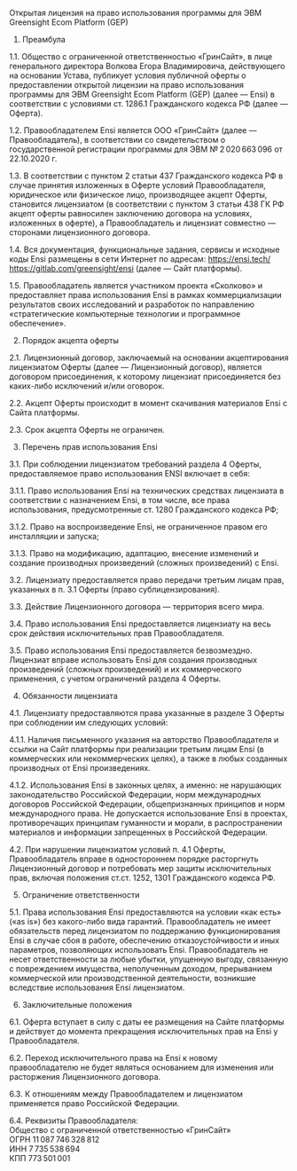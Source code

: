 Открытая лицензия на право использования программы для ЭВМ Greensight Ecom Platform (GEP)

1. Преамбула

1.1. Общество с ограниченной ответственностью «ГринСайт», в лице генерального директора Волкова Егора Владимировича, действующего на основании Устава, публикует условия публичной оферты о предоставлении открытой лицензии на право использования программы для ЭВМ Greensight Ecom Platform (GEP) (далее — Ensi) в соответствии с условиями ст. 1286.1 Гражданского кодекса РФ (далее — Оферта).

1.2. Правообладателем Ensi является ООО «ГринСайт» (далее — Правообладатель), в соответствии со свидетельством о государственной регистрации программы для ЭВМ № 2 020 663 096 от 22.10.2020 г.

1.3. В соответствии с пунктом 2 статьи 437 Гражданского кодекса РФ в случае принятия изложенных в Оферте условий Правообладателя, юридическое или физическое лицо, производящее акцепт Оферты, становится лицензиатом (в соответствии с пунктом 3 статьи 438 ГК РФ акцепт оферты равносилен заключению договора на условиях, изложенных в оферте), а Правообладатель и лицензиат совместно — сторонами лицензионного договора.

1.4. Вся документация, функциональные задания, сервисы и исходные коды Ensi размещены в сети Интернет по адресам: https://ensi.tech/ https://gitlab.com/greensight/ensi (далее — Сайт платформы).

1.5. Правообладатель является участником проекта «Сколково» и предоставляет права использования Ensi в рамках коммерциализации результатов своих исследований и разработок по направлению «стратегические компьютерные технологии и программное обеспечение».

2. Порядок акцепта оферты

2.1. Лицензионный договор, заключаемый на основании акцептирования лицензиатом Оферты (далее — Лицензионный договор), является договором присоединения, к которому лицензиат присоединяется без каких-либо исключений и/или оговорок.

2.2. Акцепт Оферты происходит в момент скачивания материалов Ensi с Сайта платформы.

2.3. Срок акцепта Оферты не ограничен.

3. Перечень прав использования Ensi

3.1. При соблюдении лицензиатом требований раздела 4 Оферты, предоставляемое право использования ENSI включает в себя:

3.1.1. Право использования Ensi на технических средствах лицензиата в соответствии с назначением Ensi, в том числе, все права использования, предусмотренные ст. 1280 Гражданского кодекса РФ;

3.1.2. Право на воспроизведение Ensi, не ограниченное правом его инсталляции и запуска;

3.1.3. Право на модификацию, адаптацию, внесение изменений и создание производных произведений (сложных произведений) с Ensi.

3.2. Лицензиату предоставляется право передачи третьим лицам прав, указанных в п. 3.1 Оферты (право сублицензирования).

3.3. Действие Лицензионного договора — территория всего мира.

3.4. Право использования Ensi предоставляется лицензиату на весь срок действия исключительных прав Правообладателя.

3.5. Право использования Ensi предоставляется безвозмездно. Лицензиат вправе использовать Ensi для создания производных произведений (сложных произведений) и их коммерческого применения, с учетом ограничений раздела 4 Оферты.

4. Обязанности лицензиата

4.1. Лицензиату предоставляются права указанные в разделе 3 Оферты при соблюдении им следующих условий:

4.1.1. Наличия письменного указания на авторство Правообладателя и ссылки на Сайт платформы при реализации третьим лицам Ensi (в коммерческих или некоммерческих целях), а также в любых созданных производных от Ensi произведениях.

4.1.2. Использования Ensi в законных целях, а именно: не нарушающих законодательство Российской Федерации, норм международных договоров Российской Федерации, общепризнанных принципов и норм международного права. Не допускается использование Ensi в проектах, противоречащих принципам гуманности и морали, в распространении материалов и информации запрещенных в Российской Федерации.

4.2. При нарушении лицензиатом условий п. 4.1 Оферты, Правообладатель вправе в одностороннем порядке расторгнуть Лицензионный договор и потребовать мер защиты исключительных прав, включая положения ст.ст. 1252, 1301 Гражданского кодекса РФ.

5. Ограничение ответственности

5.1. Права использования Ensi предоставляются на условии «как есть» («as is») без какого-либо вида гарантий. Правообладатель не имеет обязательств перед лицензиатом по поддержанию функционирования Ensi в случае сбоя в работе, обеспечению отказоустойчивости и иных параметров, позволяющих использовать Ensi. Правообладатель не несет ответственности за любые убытки, упущенную выгоду, связанную с повреждением имущества, неполученным доходом, прерыванием коммерческой или производственной деятельности, возникшие вследствие использования Ensi лицензиатом.

6. Заключительные положения

6.1. Оферта вступает в силу с даты ее размещения на Сайте платформы и действует до момента прекращения исключительных прав на Ensi у Правообладателя.

6.2. Переход исключительного права на Ensi к новому правообладателю не будет являться основанием для изменения или расторжения Лицензионного договора.

6.3. К отношениям между Правообладателем и лицензиатом применяется право Российской Федерации.

6.4. Реквизиты Правообладателя:  
Общество с ограниченной ответственностью «ГринСайт»  
ОГРН 11 087 746 328 812  
ИНН 7 735 538 694  
КПП 773 501 001  
